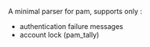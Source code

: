 A minimal parser for pam, supports only :
 - authentication failure messages
 - account lock (pam_tally)
